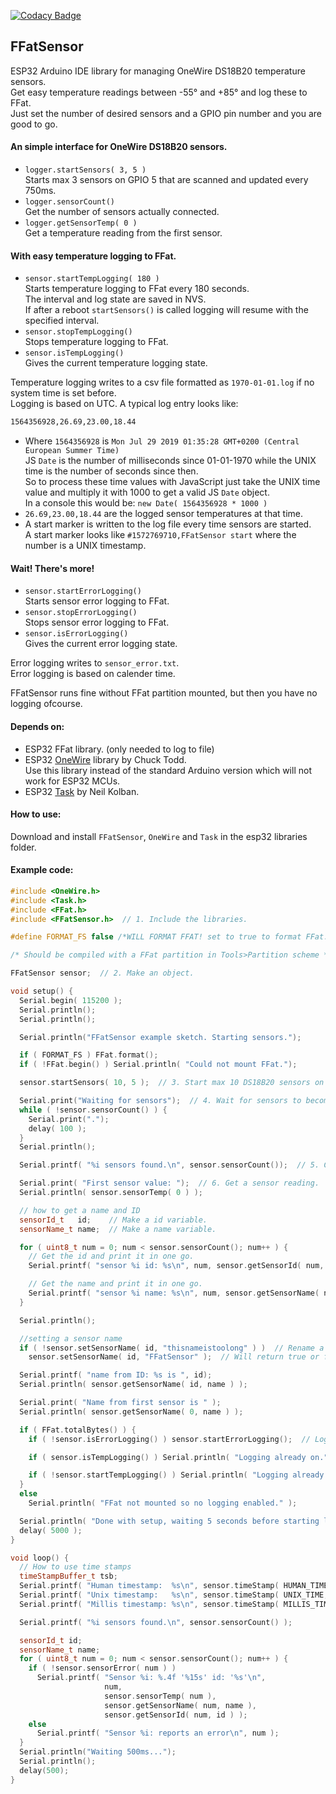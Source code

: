 [![Codacy Badge](https://api.codacy.com/project/badge/Grade/c452fe07342548edad149c309ca34e9a)](https://www.codacy.com/manual/CelliesProjects/FFatSensor?utm_source=github.com&amp;utm_medium=referral&amp;utm_content=CelliesProjects/FFatSensor&amp;utm_campaign=Badge_Grade)

## FFatSensor

ESP32 Arduino IDE library for managing OneWire DS18B20 temperature sensors.
<br>Get easy temperature readings between -55° and +85° and log these to FFat.
<br>Just set the number of desired sensors and a GPIO pin number and you are good to go.

#### An simple interface for OneWire DS18B20 sensors.
- `logger.startSensors( 3, 5 )`
<br>Starts max 3 sensors on GPIO 5 that are scanned and updated every 750ms.
- `logger.sensorCount()`
<br>Get the number of sensors actually connected.
- `logger.getSensorTemp( 0 )`
<br>Get a temperature reading from the first sensor.

#### With easy temperature logging to FFat.
- `sensor.startTempLogging( 180 )`
<br>Starts temperature logging to FFat every 180 seconds.
<br>The interval and log state are saved in NVS. 
<br>If after a reboot `startSensors()` is called logging will resume with the specified interval. 
- `sensor.stopTempLogging()`
<br>Stops temperature logging to FFat. 
- `sensor.isTempLogging()`
<br>Gives the current temperature logging state.

Temperature logging writes to a csv file formatted as `1970-01-01.log` if no system time is set before.
<br>Logging is based on UTC. A typical log entry looks like:
````bash
1564356928,26.69,23.00,18.44
````
- Where `1564356928` is `Mon Jul 29 2019 01:35:28 GMT+0200 (Central European Summer Time)`
<br>JS `Date` is the number of milliseconds since 01-01-1970 while the UNIX time is the number of seconds since then.
<br>So to process these time values with JavaScript just take the UNIX time value and multiply it with 1000 to get a valid JS `Date` object. 
<br>In a console this would be: `new Date( 1564356928 * 1000 )`
- `26.69,23.00,18.44` are the logged sensor temperatures at that time.
- A start marker is written to the log file every time sensors are started.
<br>A start marker looks like `#1572769710,FFatSensor start` where the number is a UNIX timestamp.

#### Wait! There's more!

- `sensor.startErrorLogging()`
<br>Starts sensor error logging to FFat.
- `sensor.stopErrorLogging()`
<br>Stops sensor error logging to FFat.
- `sensor.isErrorLogging()`
<br>Gives the current error logging state.

Error logging writes to `sensor_error.txt`.
<br>Error logging is based on calender time.

FFatSensor runs fine without FFat partition mounted, but then you have no logging ofcourse.

#### Depends on:

- ESP32 FFat library. (only needed to log to file)
- ESP32 [OneWire](https://github.com/stickbreaker/OneWire) library by Chuck Todd.
<br>Use this library instead of the standard Arduino version which will not work for ESP32 MCUs.
- ESP32 [Task](https://github.com/CelliesProjects/Task) by Neil Kolban.

#### How to use:

Download and install `FFatSensor`, `OneWire` and `Task` in the esp32 libraries folder.

#### Example code:

````c++
#include <OneWire.h>
#include <Task.h>
#include <FFat.h>
#include <FFatSensor.h>  // 1. Include the libraries.

#define FORMAT_FS false /*WILL FORMAT FFAT! set to true to format FFat.*/

/* Should be compiled with a FFat partition in Tools>Partition scheme */

FFatSensor sensor;  // 2. Make an object.

void setup() {
  Serial.begin( 115200 );
  Serial.println();
  Serial.println();

  Serial.println("FFatSensor example sketch. Starting sensors.");

  if ( FORMAT_FS ) FFat.format();
  if ( !FFat.begin() ) Serial.println( "Could not mount FFat.");

  sensor.startSensors( 10, 5 );  // 3. Start max 10 DS18B20 sensors on GPIO 5.

  Serial.print("Waiting for sensors");  // 4. Wait for sensors to become available.
  while ( !sensor.sensorCount() ) {
    Serial.print(".");
    delay( 100 );
  }
  Serial.println();

  Serial.printf( "%i sensors found.\n", sensor.sensorCount());  // 5. Check how many sensors are found.

  Serial.print( "First sensor value: ");  // 6. Get a sensor reading.
  Serial.println( sensor.sensorTemp( 0 ) );

  // how to get a name and ID
  sensorId_t   id;    // Make a id variable.
  sensorName_t name;  // Make a name variable.

  for ( uint8_t num = 0; num < sensor.sensorCount(); num++ ) {
    // Get the id and print it in one go.
    Serial.printf( "sensor %i id: %s\n", num, sensor.getSensorId( num, id ) );

    // Get the name and print it in one go.
    Serial.printf( "sensor %i name: %s\n", num, sensor.getSensorName( num, name ) );
  }

  Serial.println();

  //setting a sensor name
  if ( !sensor.setSensorName( id, "thisnameistoolong" ) )  // Rename a sensor. The new name will be stored in NVS and be available after a reboot.
    sensor.setSensorName( id, "FFatSensor" );  // Will return true or false depending on the result of the operation.

  Serial.printf( "name from ID: %s is ", id);
  Serial.println( sensor.getSensorName( id, name ) );

  Serial.print( "Name from first sensor is " );
  Serial.println( sensor.getSensorName( 0, name ) );

  if ( FFat.totalBytes() ) {
    if ( !sensor.isErrorLogging() ) sensor.startErrorLogging();  // Log sensor errors to FFat.

    if ( sensor.isTempLogging() ) Serial.println( "Logging already on." );  // You can check the current log state.

    if ( !sensor.startTempLogging() ) Serial.println( "Logging already on. (again)" );  // If FFat is mounted sensor values will be logged every 180 seconds.
  }
  else
    Serial.println( "FFat not mounted so no logging enabled." );

  Serial.println( "Done with setup, waiting 5 seconds before starting loop..." );
  delay( 5000 );
}

void loop() {
  // How to use time stamps
  timeStampBuffer_t tsb;
  Serial.printf( "Human timestamp:  %s\n", sensor.timeStamp( HUMAN_TIME, tsb ) );
  Serial.printf( "Unix timestamp:   %s\n", sensor.timeStamp( UNIX_TIME, tsb ) );
  Serial.printf( "Millis timestamp: %s\n", sensor.timeStamp( MILLIS_TIME, tsb ) );

  Serial.printf( "%i sensors found.\n", sensor.sensorCount() );

  sensorId_t id;
  sensorName_t name;
  for ( uint8_t num = 0; num < sensor.sensorCount(); num++ ) {
    if ( !sensor.sensorError( num ) )
      Serial.printf( "Sensor %i: %.4f '%15s' id: '%s'\n",
                     num,
                     sensor.sensorTemp( num ),
                     sensor.getSensorName( num, name ),
                     sensor.getSensorId( num, id ) );
    else
      Serial.printf( "Sensor %i: reports an error\n", num );
  }
  Serial.println("Waiting 500ms...");
  Serial.println();
  delay(500);
}
````
